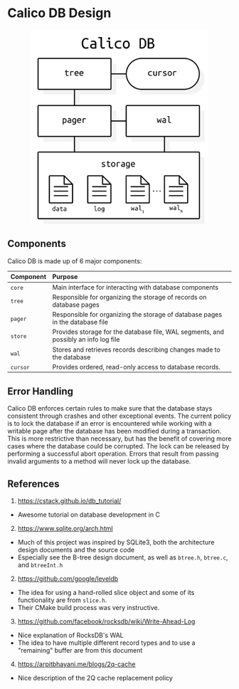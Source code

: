 # Calico DB Design

<p align="center">
  <img src="./architecture.png" width="400px" alt="Diagram of Calico DB's architecture"/>
</p>

## Components
Calico DB is made up of 6 major components:

| Component  | Purpose                                                                             |
|:-----------|:------------------------------------------------------------------------------------|
| `core`     | Main interface for interacting with database components                             |
| `tree`     | Responsible for organizing the storage of records on database pages                 |
| `pager`    | Responsible for organizing the storage of database pages in the database file       |
| `store`    | Provides storage for the database file, WAL segments, and possibly an info log file |
| `wal`      | Stores and retrieves records describing changes made to the database                |
| `cursor`   | Provides ordered, read-only access to database records.                             |

## Error Handling
Calico DB enforces certain rules to make sure that the database stays consistent through crashes and other exceptional events.
The current policy is to lock the database if an error is encountered while working with a writable page after the database has been modified during a transaction.
This is more restrictive than necessary, but has the benefit of covering more cases where the database could be corrupted.
The lock can be released by performing a successful abort operation.
Errors that result from passing invalid arguments to a method will never lock up the database.

## References
1. https://cstack.github.io/db_tutorial/
  + Awesome tutorial on database development in C
2. https://www.sqlite.org/arch.html
  + Much of this project was inspired by SQLite3, both the architecture design documents and the source code
  + Especially see the B-tree design document, as well as `btree.h`, `btree.c`, and `btreeInt.h`
2. https://github.com/google/leveldb
  + The idea for using a hand-rolled slice object and some of its functionality are from `slice.h`.
  + Their CMake build process was very instructive.
3. https://github.com/facebook/rocksdb/wiki/Write-Ahead-Log
  + Nice explanation of RocksDB's WAL
  + The idea to have multiple different record types and to use a "remaining" buffer are from this document
4. https://arpitbhayani.me/blogs/2q-cache
  + Nice description of the 2Q cache replacement policy

